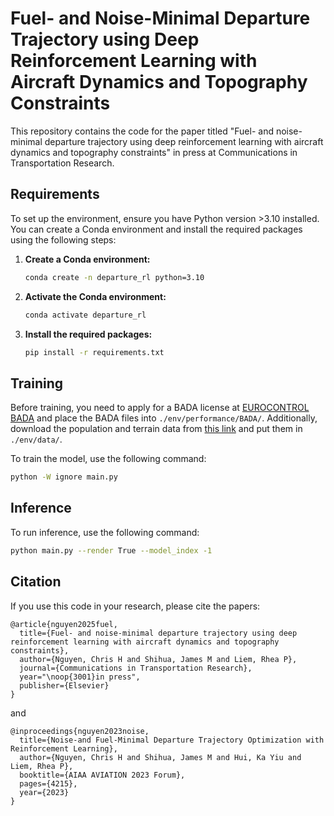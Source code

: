 # Fuel- and Noise-Minimal Departure Trajectory using Deep Reinforcement Learning with Aircraft Dynamics and Topography Constraints

This repository contains the code for the paper titled "Fuel- and noise-minimal departure trajectory using deep reinforcement learning with aircraft dynamics and topography constraints" in press at Communications in Transportation Research.

## Requirements

To set up the environment, ensure you have Python version >3.10 installed. You can create a Conda environment and install the required packages using the following steps:

1. **Create a Conda environment:**

    ```sh
    conda create -n departure_rl python=3.10
    ```

2. **Activate the Conda environment:**

    ```sh
    conda activate departure_rl
    ```

3. **Install the required packages:**

    ```sh
    pip install -r requirements.txt
    ```

## Training

Before training, you need to apply for a BADA license at [EUROCONTROL BADA](https://www.eurocontrol.int/model/bada) and place the BADA files into `./env/performance/BADA/`. Additionally, download the population and terrain data from [this link](https://hkustconnect-my.sharepoint.com/:f:/g/personal/hcnguyenaa_connect_ust_hk/EqTiJTiS_tBFlyeS_dAHofEBKHlRlFDME-W5cVnV_3MPRw?e=rfPaaI) and put them in `./env/data/`.

To train the model, use the following command:
```sh
python -W ignore main.py
```

## Inference

To run inference, use the following command:
```sh
python main.py --render True --model_index -1 
```

## Citation
If you use this code in your research, please cite the papers:

```
@article{nguyen2025fuel,
  title={Fuel- and noise-minimal departure trajectory using deep reinforcement learning with aircraft dynamics and topography constraints},
  author={Nguyen, Chris H and Shihua, James M and Liem, Rhea P},
  journal={Communications in Transportation Research},
  year="\noop{3001}in press",
  publisher={Elsevier}
}
```
and
```
@inproceedings{nguyen2023noise,
  title={Noise-and Fuel-Minimal Departure Trajectory Optimization with Reinforcement Learning},
  author={Nguyen, Chris H and Shihua, James M and Hui, Ka Yiu and Liem, Rhea P},
  booktitle={AIAA AVIATION 2023 Forum},
  pages={4215},
  year={2023}
}
```
